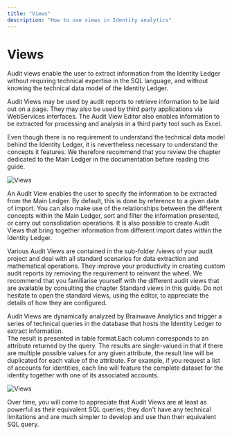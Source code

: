 ```yaml
---
title: "Views"
description: "How to use views in Identity analytics"
---
```


# Views

Audit views enable the user to extract information from the Identity Ledger without requiring technical expertise in the SQL language, and without knowing the technical data model of the Identity Ledger.  

Audit Views may be used by audit reports to retrieve information to be laid out on a page. They may also be used by third party applications via WebServices interfaces. The Audit View Editor also enables information to be extracted for processing and analysis in a third party tool such as Excel.  

Even though there is no requirement to understand the technical data model behind the Identity Ledger, it is nevertheless necessary to understand the concepts it features. We therefore recommend that you review the chapter dedicated to the Main Ledger in the documentation before reading this guide.  

![Views](./images/5.png "Views")  

An Audit View enables the user to specify the information to be extracted from the Main Ledger. By default, this is done by reference to a given date of import. You can also make use of the relationships between the different concepts within the Main Ledger, sort and filter the information presented, or carry out consolidation operations. It is also possible to create Audit Views that bring together information from different import dates within the Identity Ledger.  

Various Audit Views are contained in the sub-folder /views of your audit project and deal with all standard scenarios for data extraction and mathematical operations. They improve your productivity in creating custom audit reports by removing the requirement to reinvent the wheel. We recommend that you familiarise yourself with the different audit views that are available by consulting the chapter Standard views in this guide. Do not hesitate to open the standard views, using the editor, to appreciate the details of how they are configured.  

Audit Views are dynamically analyzed by Brainwave Analytics and trigger a series of technical queries in the database that hosts the Identity Ledger to extract information.  
The result is presented in table format.Each column corresponds to an attribute returned by the query. The results are single-valued in that if there are multiple possible values for any given attribute, the result line will be duplicated for each value of the attribute. For example, if you request a list of accounts for identities, each line will feature the complete dataset for the identity together with one of its associated accounts.  

![Views](./images/4.png "Views")  

Over time, you will come to appreciate that Audit Views are at least as powerful as their equivalent SQL queries; they don't have any technical limitations and are much simpler to develop and use than their equivalent SQL query.
